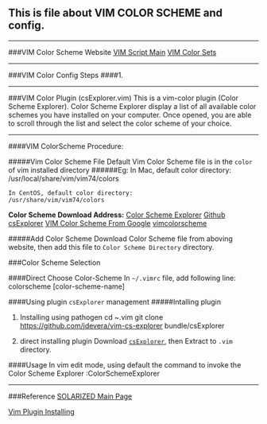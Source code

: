 ## This is file about VIM COLOR SCHEME and config.

***
###VIM Color Scheme Website
[VIM Script Main](http://www.vim.org/scripts/script_search_results.php?keywords=&script_type=color+scheme&order_by=creation_date&direction=descending&search=search)
[VIM Color Sets](https://code.google.com/p/vimcolorschemetest/)


***
###VIM Color Config Steps
####1. 



***
###VIM Color Plugin (csExplorer.vim)
This is a vim-color plugin (Color Scheme Explorer).
Color Scheme Explorer display a list of all available color schemes you have installed on your computer. Once opened, you are able to scroll through the list and select the color scheme of your choice.



***
####VIM ColorScheme Procedure:

#####Vim Color Scheme File
Default Vim Color Scheme file is in the `color` of vim installed directory
######Eg:
    In Mac, default color directory:
    /usr/local/share/vim/vim74/colors

    In CentOS, default color directory:
    /usr/share/vim/vim74/colors
    
__Color Scheme Download Address:__
[Color Scheme Explorer](http://www.vim.org/scripts/script.php?script_id=1298)
[Github csExplorer](https://github.com/jdevera/vim-cs-explorer)
[VIM Color Scheme From Google](http://vimcolorschemetest.googlecode.com/svn/colors/)
[vimcolorscheme](https://code.google.com/p/vimcolorschemetest/)

#####Add Color Scheme
Download Color Scheme file from aboving website, then add this file to `Color Scheme Directory` directory.


###Color Scheme Selection

####Direct Choose Color-Scheme
In `~/.vimrc` file, add following line:
    colorscheme [color-scheme-name]
    


####Using plugin `csExplorer` management
#####Intalling plugin
1. Installing using pathogen 
    cd ~.vim
    git clone https://github.com/jdevera/vim-cs-explorer bundle/csExplorer

2. direct installing plugin
Download [`csExplorer`](http://www.vim.org/scripts/script.php?script_id=1298),
then Extract to `.vim` directory.



####Usage
In vim edit mode, using default the command to invoke the Color Scheme Explorer
    :ColorSchemeExplorer




***
###Reference
[SOLARIZED Main Page](http://ethanschoonover.com/solarized)

[Vim Plugin Installing](http://blog.csdn.net/namecyf/article/details/7787479)


